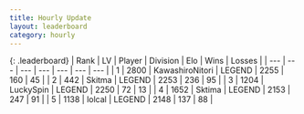 ```yaml
---
title: Hourly Update
layout: leaderboard
category: hourly
---
```


{: .leaderboard}
| Rank | LV | Player | Division | Elo | Wins | Losses |
| --- | --- | --- | --- | --- | --- | --- |
| <span data-change="1">1</span> | 2800 | <span title="ID: 164871">KawashiroNitori</span> | LEGEND | <span data-change="7">2255</span> | <span data-change="2">160</span> | <span data-change="0">45</span> |
| <span data-change="-1">2</span> | 442 | <span title="ID: 402846">Skitma</span> | LEGEND | <span data-change="0">2253</span> | <span data-change="0">236</span> | <span data-change="0">95</span> |
| <span data-change="0">3</span> | 1204 | <span title="ID: 498412">LuckySpin</span> | LEGEND | <span data-change="4">2250</span> | <span data-change="2">72</span> | <span data-change="0">13</span> |
| <span data-change="0">4</span> | 1652 | <span title="ID: 353063">Sktima</span> | LEGEND | <span data-change="0">2153</span> | <span data-change="0">247</span> | <span data-change="0">91</span> |
| <span data-change="0">5</span> | 1138 | <span title="ID: 487583">lolcal</span> | LEGEND | <span data-change="0">2148</span> | <span data-change="0">137</span> | <span data-change="0">88</span> |